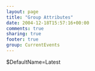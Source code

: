 ```yaml
---
layout: page
title: "Group Attributes"
date: 2004-12-18T15:57:16+00:00
comments: true
sharing: true
footer: true
group: CurrentEvents
---
```


$DefaultName=Latest
